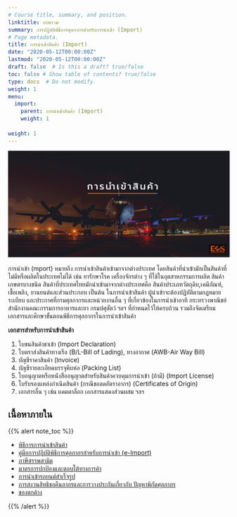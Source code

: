 ```yaml
---
# Course title, summary, and position.
linktitle: ภาพรวม
summary: การปฏิบัติพิธีการศุลกากรสำหรับการนำเข้า (Import)
# Page metadata.
title: การนำเข้าสินค้า (Import) 
date: "2020-05-12T00:00:00Z"
lastmod: "2020-05-12T00:00:00Z"
draft: false  # Is this a draft? true/false
toc: false # Show table of contents? true/false
type: docs  # Do not modify.
weight: 1
menu:
  import:
    parent: การนำเข้าสินค้า (Import)
    weight: 1

weight: 1
---
```


![](img/import.png)


การนำเข้า (mport) หมายถึง การนำเข้าสินค้าเข้ามาจากต่างประเทศ โดยสินค้าที่นำเข้ามักเป็นสินค้าที่ไม่มีหรือผลิตในประเทศไม่ได้ เช่น ยารักษาโรค  เครื่องจักรต่าง ๆ ที่ใช้ในอุตสาหกรรมการผลิต สินค้าเกษตรบางชนิด สินค้าที่ประเทศไทยมักนำเข้ามาจากต่างประเทศคือ สินค้าประเภทวัตถุดิบ,เคมีภัณฑ์, เชื้อเพลิง, ยานยนต์และส่วนประกอบ เป็นต้น ในการนำเข้าสินค้า ผู้นำเข้าจะต้องปฏิบัติตามกฎหมาย ระเบียบ และประกาศที่กรมศุลกากรและหน่วยงานอื่น ๆ ที่เกี่ยวข้องในการนำเข้าอาทิ กระทรวงพาณิชย์ สำนักงานคณะกรรมการอาหารและยา กรมปศุสัตว์ ฯลฯ ที่กำหนดไว้ให้ครบถ้วน รวมถึงจัดเตรียมเอกสารและศึกษาขั้นตอนพิธีการศุลกากรในการนำเข้าสินค้า

**เอกสารสำหรับการนำเข้าสินค้า**

1.  ใบขนสินค้าขาเข้า (Import Declaration)
2.  ใบตราส่งสินค้าทางเรือ (B/L-Bill of Lading), ทางอากาศ (AWB-Air Way Bill)
3.  บัญชีราคาสินค้า (Invoice)
4.  บัญชีรายละเอียดบรรจุหีบห่อ (Packing List)
5.  ใบอนุญาตหรือหนังสืออนุญาตสำหรับสินค้าควบคุมการนำเข้า (ถ้ามี) (Import License)
6.  ใบรับรองแหล่งกำเนิดสินค้า (กรณีขอลดอัตราอากร) (Certificates of Origin)
7.  เอกสารอื่น ๆ เช่น แคตตาล็อก เอกสารแสดงส่วนผสม ฯลฯ

## เนื้อหาภายใน

{{% alert note_toc %}}

- [พิธีการการนำเข้าสินค้า](customs-clearance)
- [คู่มือการปฏิบัติพิธีการศุลกากรสำหรับการนำเข้า (e-Import)](guide/)
- [ภาษีสรรพสามิต](excise)
-   [มาตรการปกป้องและตอบโต้ทางการค้า](trade-protection)
- [การนำเข้ารถยนต์สำเร็จรูป](import-car)
-   [การสงวนสิทธิขอคืนอากรและการวางประกันเกี่ยวกับ ปัญหาพิกัดศุลกากร](reverve)
- [ของตกค้าง](overtime)

{{% /alert %}}

